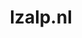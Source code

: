 ---
layout: post
title:  "lzalp.nl"
internal_url:  "/dutchgov/lzalp.nl.html"
subdomains_count: 5
all_subdomains_count: 14
urls_count: 4
ssl_rank: 0
http_rank: 70
url_link: /data/lzalp.nl/urls.txt
all_subdomains_link: /data/lzalp.nl/all_subdomains.txt
subdomains_link: /data/lzalp.nl/subdomains.txt
categories: dutchgov
---